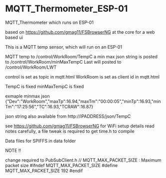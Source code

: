 # MQTT_Thermometer_ESP-01
MQTT_Thermometer which runs on ESP-01

based on https://github.com/gmag11/FSBrowserNG at the core for a web based ui

This is a MQTT temp sensor, which will run on an ESP-01

MQTT temp to /control/WorkRoom/TempC
a min max json string is posted to /control/WorkRoom/minMaxTempC
Last will posted to /control/WorkRoom/LWT

control is set as topic in mqtt.html
WorkRoom is set as client id  in mqtt.html

TempC is fixed
minMaxTempC is fixed

exmaple minmax json
{"Dev":"WorkRoom","maxTp":16.94,"maxTm":"00:00:05","minTp":16.93,"minTm":"17:25:56","TC":16.93,"TCRAW":16.87}

json string also available from
http://IPADDRESS/json/TempC

see  https://github.com/gmag11/FSBrowserNG  for WiFi setup details
read notes carefully, a file tweak is required to get time.h to compile

Data files for SPIFFS in data folder

NOTE !!

change required to PubSubClient.h
// MQTT_MAX_PACKET_SIZE : Maximum packet size
#ifndef MQTT_MAX_PACKET_SIZE
#define MQTT_MAX_PACKET_SIZE 192
#endif

